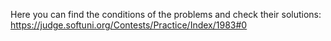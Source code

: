 Here you can find the conditions of the problems and check their solutions:
https://judge.softuni.org/Contests/Practice/Index/1983#0